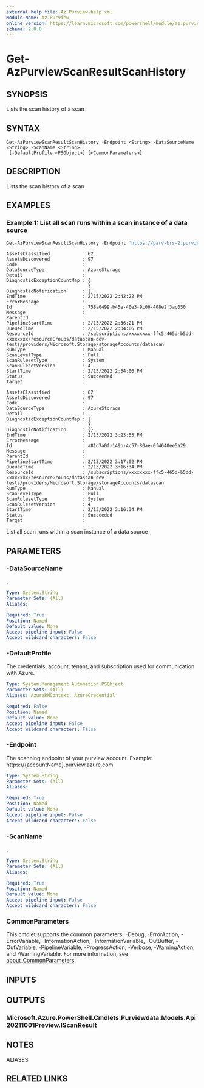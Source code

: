 ```yaml
---
external help file: Az.Purview-help.xml
Module Name: Az.Purview
online version: https://learn.microsoft.com/powershell/module/az.purview/get-azpurviewscanresultscanhistory
schema: 2.0.0
---
```


# Get-AzPurviewScanResultScanHistory

## SYNOPSIS
Lists the scan history of a scan

## SYNTAX

```
Get-AzPurviewScanResultScanHistory -Endpoint <String> -DataSourceName <String> -ScanName <String>
 [-DefaultProfile <PSObject>] [<CommonParameters>]
```

## DESCRIPTION
Lists the scan history of a scan

## EXAMPLES

### Example 1: List all scan runs within a scan instance of a data source
```powershell
Get-AzPurviewScanResultScanHistory -Endpoint 'https://parv-brs-2.purview.azure.com/' -DataSourceName 'DataScanTestData-Parv' -ScanName 'Scan1ForDemo' | Format-List
```

```output
AssetsClassified            : 62
AssetsDiscovered            : 97
Code                        :
DataSourceType              : AzureStorage
Detail                      :
DiagnosticExceptionCountMap : {
                              }
DiagnosticNotification      : {}
EndTime                     : 2/15/2022 2:42:22 PM
ErrorMessage                :
Id                          : 758a0499-b45e-40e3-9c06-408e2f3ac050
Message                     :
ParentId                    :
PipelineStartTime           : 2/15/2022 2:36:21 PM
QueuedTime                  : 2/15/2022 2:34:06 PM
ResourceId                  : /subscriptions/xxxxxxxx-ffc5-465d-b5dd-xxxxxxxx/resourceGroups/datascan-dev-tests/providers/Microsoft.Storage/storageAccounts/datascan
RunType                     : Manual
ScanLevelType               : Full
ScanRulesetType             : System
ScanRulesetVersion          : 4
StartTime                   : 2/15/2022 2:34:06 PM
Status                      : Succeeded
Target                      :

AssetsClassified            : 62
AssetsDiscovered            : 97
Code                        :
DataSourceType              : AzureStorage
Detail                      :
DiagnosticExceptionCountMap : {
                              }
DiagnosticNotification      : {}
EndTime                     : 2/13/2022 3:23:53 PM
ErrorMessage                :
Id                          : a81d7a0f-149b-4c57-80ae-0f4640ee5a29
Message                     :
ParentId                    :
PipelineStartTime           : 2/13/2022 3:17:02 PM
QueuedTime                  : 2/13/2022 3:16:34 PM
ResourceId                  : /subscriptions/xxxxxxxx-ffc5-465d-b5dd-xxxxxxxx/resourceGroups/datascan-dev-tests/providers/Microsoft.Storage/storageAccounts/datascan
RunType                     : Manual
ScanLevelType               : Full
ScanRulesetType             : System
ScanRulesetVersion          : 4
StartTime                   : 2/13/2022 3:16:34 PM
Status                      : Succeeded
Target                      :
```

List all scan runs within a scan instance of a data source

## PARAMETERS

### -DataSourceName
.

```yaml
Type: System.String
Parameter Sets: (All)
Aliases:

Required: True
Position: Named
Default value: None
Accept pipeline input: False
Accept wildcard characters: False
```

### -DefaultProfile
The credentials, account, tenant, and subscription used for communication with Azure.

```yaml
Type: System.Management.Automation.PSObject
Parameter Sets: (All)
Aliases: AzureRMContext, AzureCredential

Required: False
Position: Named
Default value: None
Accept pipeline input: False
Accept wildcard characters: False
```

### -Endpoint
The scanning endpoint of your purview account.
Example: https://{accountName}.purview.azure.com

```yaml
Type: System.String
Parameter Sets: (All)
Aliases:

Required: True
Position: Named
Default value: None
Accept pipeline input: False
Accept wildcard characters: False
```

### -ScanName
.

```yaml
Type: System.String
Parameter Sets: (All)
Aliases:

Required: True
Position: Named
Default value: None
Accept pipeline input: False
Accept wildcard characters: False
```

### CommonParameters
This cmdlet supports the common parameters: -Debug, -ErrorAction, -ErrorVariable, -InformationAction, -InformationVariable, -OutBuffer, -OutVariable, -PipelineVariable, -ProgressAction, -Verbose, -WarningAction, and -WarningVariable. For more information, see [about_CommonParameters](http://go.microsoft.com/fwlink/?LinkID=113216).

## INPUTS

## OUTPUTS

### Microsoft.Azure.PowerShell.Cmdlets.Purviewdata.Models.Api20211001Preview.IScanResult

## NOTES

ALIASES

## RELATED LINKS

